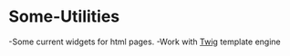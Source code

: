# Some-Utilities
-Some current widgets for html pages.
-Work with [Twig](https://twig.symfony.com/) template engine
